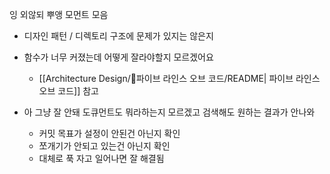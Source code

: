 잉 외않되 뿌앵 모먼트 모음

- 디자인 패턴 / 디렉토리 구조에 문제가 있지는 않은지

- 함수가 너무 커졌는데 어떻게 잘라야할지 모르겠어요
	- [[Architecture Design/📖파이브 라인스 오브 코드/README| 파이브 라인스 오브 코드]] 참고
- 아 그냥 잘 안돼 도큐먼트도 뭐라하는지 모르겠고 검색해도 원하는 결과가 안나와
	- 커밋 목표가 설정이 안된건 아닌지 확인
	- 쪼개기가 안되고 있는건 아닌지 확인
	- 대체로 푹 자고 일어나면 잘 해결됨